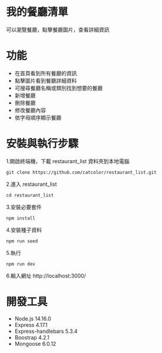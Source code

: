 # 我的餐廳清單
可以瀏覽餐廳，點擊餐廳圖片，查看詳細資訊
# 功能
* 在首頁看到所有餐廳的資訊
* 點擊圖片看到餐廳詳細資料
* 可搜尋餐廳名稱或類別找到想要的餐廳
* 新增餐廳
* 刪除餐廳
* 修改餐廳內容
* 依字母順序顯示餐廳
# 安裝與執行步驟
1.開啟終端機，下載 restaurant_list 資料夾到本地電腦    
   
    git clone https://github.com/catcolor/restaurant_list.git

2.進入 restaurant_list    

    cd restaurant_list
    
3.安裝必要套件

    npm install
    
4.安裝種子資料

    npm run seed
  
5.執行

    npm run dev
    
6.輸入網址 http://localhost:3000/    
# 開發工具
* Node.js 14.16.0
* Express 4.17.1
* Express-handlebars 5.3.4
* Boostrap 4.2.1
* Mongoose 6.0.12

